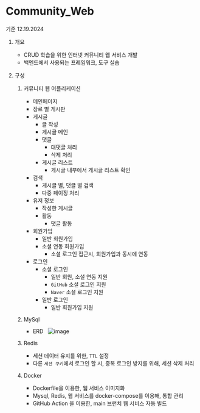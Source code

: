 # Community_Web

기준 12.19.2024

1. 개요
    - CRUD 학습을 위한 인터넷 커뮤니티 웹 서비스 개발 
    - 백엔드에서 사용되는 프레임워크, 도구 실습

2. 구성
    1. 커뮤니티 웹 어플리케이션
        - 메인페이지
        - 장르 별 게시판
        - 게시글
            - 글 작성
            - 게시글 메인
            - 댓글
                - 대댓글 처리
                - 삭제 처리
            - 게시글 리스트
                - 게시글 내부에서 게시글 리스트 확인
        - 검색
            - 게시글 별, 댓글 별 검색
            - 다중 페이징 처리
        - 유저 정보
            - 작성한 게시글
            - 활동
                - 댓글 활동 
        - 회원가입
            - 일반 회원가입
            - 소셜 연동 회원가입
                - 소셜 로그인 접근시, 회원가입과 동시에 연동 
        - 로그인
            - 소셜 로그인
                - 일반 회원, 소셜 연동 지원  
                - `GitHub` 소셜 로그인 지원
                - `Naver` 소셜 로그인 지원  
            - 일반 로그인
              - 일반 회원가입 지원 
    2. MySql
        - ERD &nbsp;
       ![image](https://github.com/user-attachments/assets/82cd2b88-5657-466c-a4f9-74e5e0ead8be)

    3. Redis
       - 세션 데이터 유지를 위한, `TTL` 설정
       - 다른 `세션 쿠키`에서 로그인 할 시, 중복 로그인 방지를 위해, 세션 삭제 처리
    4. Docker
       - Dockerfile을 이용한, 웹 서비스 이미지화
       - Mysql, Redis, 웹 서비스를 docker-compose를 이용해, 통합 관리
       - GitHub Action 을 이용한, main 브런치 웹 서비스 자동 빌드

